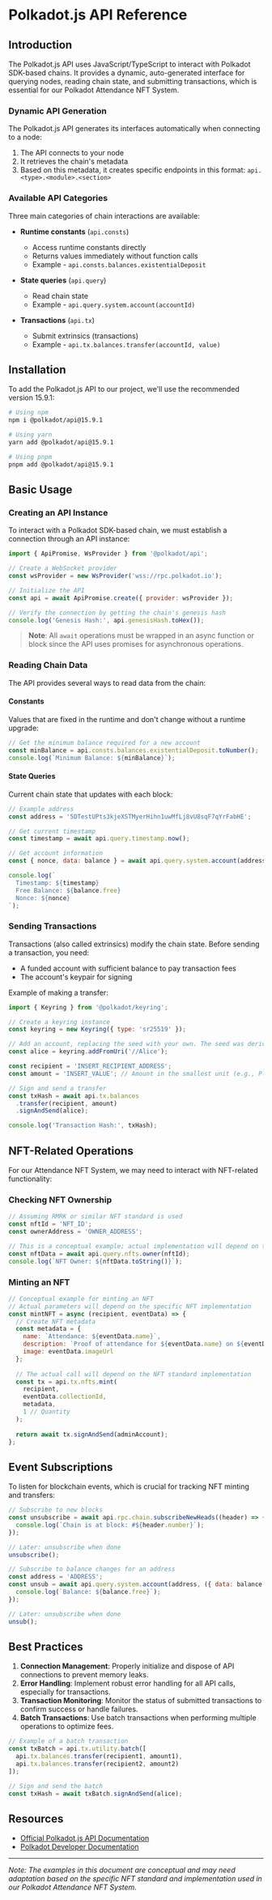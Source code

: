 # Polkadot.js API Reference

## Introduction

The Polkadot.js API uses JavaScript/TypeScript to interact with Polkadot SDK-based chains. It provides a dynamic, auto-generated interface for querying nodes, reading chain state, and submitting transactions, which is essential for our Polkadot Attendance NFT System.

### Dynamic API Generation

The Polkadot.js API generates its interfaces automatically when connecting to a node:

1. The API connects to your node
2. It retrieves the chain's metadata
3. Based on this metadata, it creates specific endpoints in this format: `api.<type>.<module>.<section>`

### Available API Categories

Three main categories of chain interactions are available:

* **Runtime constants** (`api.consts`)
  * Access runtime constants directly
  * Returns values immediately without function calls
  * Example - `api.consts.balances.existentialDeposit`

* **State queries** (`api.query`)
  * Read chain state
  * Example - `api.query.system.account(accountId)`

* **Transactions** (`api.tx`)
  * Submit extrinsics (transactions)
  * Example - `api.tx.balances.transfer(accountId, value)`

## Installation

To add the Polkadot.js API to our project, we'll use the recommended version 15.9.1:

```bash
# Using npm
npm i @polkadot/api@15.9.1

# Using yarn
yarn add @polkadot/api@15.9.1

# Using pnpm
pnpm add @polkadot/api@15.9.1
```

## Basic Usage

### Creating an API Instance

To interact with a Polkadot SDK-based chain, we must establish a connection through an API instance:

```javascript
import { ApiPromise, WsProvider } from '@polkadot/api';

// Create a WebSocket provider
const wsProvider = new WsProvider('wss://rpc.polkadot.io');

// Initialize the API
const api = await ApiPromise.create({ provider: wsProvider });

// Verify the connection by getting the chain's genesis hash
console.log('Genesis Hash:', api.genesisHash.toHex());
```

> **Note**: All `await` operations must be wrapped in an async function or block since the API uses promises for asynchronous operations.

### Reading Chain Data

The API provides several ways to read data from the chain:

#### Constants

Values that are fixed in the runtime and don't change without a runtime upgrade:

```javascript
// Get the minimum balance required for a new account
const minBalance = api.consts.balances.existentialDeposit.toNumber();
console.log(`Minimum Balance: ${minBalance}`);
```

#### State Queries

Current chain state that updates with each block:

```javascript
// Example address
const address = '5DTestUPts3kjeXSTMyerHihn1uwMfLj8vU8sqF7qYrFabHE';

// Get current timestamp
const timestamp = await api.query.timestamp.now();

// Get account information
const { nonce, data: balance } = await api.query.system.account(address);

console.log(`
  Timestamp: ${timestamp}
  Free Balance: ${balance.free}
  Nonce: ${nonce}
`);
```

### Sending Transactions

Transactions (also called extrinsics) modify the chain state. Before sending a transaction, you need:

* A funded account with sufficient balance to pay transaction fees
* The account's keypair for signing

Example of making a transfer:

```javascript
import { Keyring } from '@polkadot/keyring';

// Create a keyring instance
const keyring = new Keyring({ type: 'sr25519' });

// Add an account, replacing the seed with your own. The seed was derived using subkey
const alice = keyring.addFromUri('//Alice');

const recipient = 'INSERT_RECIPIENT_ADDRESS';
const amount = 'INSERT_VALUE'; // Amount in the smallest unit (e.g., Planck for DOT)

// Sign and send a transfer
const txHash = await api.tx.balances
  .transfer(recipient, amount)
  .signAndSend(alice);

console.log('Transaction Hash:', txHash);
```

## NFT-Related Operations

For our Attendance NFT System, we may need to interact with NFT-related functionality:

### Checking NFT Ownership

```javascript
// Assuming RMRK or similar NFT standard is used
const nftId = 'NFT_ID';
const ownerAddress = 'OWNER_ADDRESS';

// This is a conceptual example; actual implementation will depend on the specific NFT standard used
const nftData = await api.query.nfts.owner(nftId);
console.log(`NFT Owner: ${nftData.toString()}`);
```

### Minting an NFT

```javascript
// Conceptual example for minting an NFT
// Actual parameters will depend on the specific NFT implementation
const mintNFT = async (recipient, eventData) => {
  // Create NFT metadata
  const metadata = {
    name: `Attendance: ${eventData.name}`,
    description: `Proof of attendance for ${eventData.name} on ${eventData.date}`,
    image: eventData.imageUrl
  };
  
  // The actual call will depend on the NFT standard implementation
  const tx = api.tx.nfts.mint(
    recipient,
    eventData.collectionId,
    metadata,
    1 // Quantity
  );
  
  return await tx.signAndSend(adminAccount);
};
```

## Event Subscriptions

To listen for blockchain events, which is crucial for tracking NFT minting and transfers:

```javascript
// Subscribe to new blocks
const unsubscribe = await api.rpc.chain.subscribeNewHeads((header) => {
  console.log(`Chain is at block: #${header.number}`);
});

// Later: unsubscribe when done
unsubscribe();

// Subscribe to balance changes for an address
const address = 'ADDRESS';
const unsub = await api.query.system.account(address, ({ data: balance }) => {
  console.log(`Balance: ${balance.free}`);
});

// Later: unsubscribe when done
unsub();
```

## Best Practices

1. **Connection Management**: Properly initialize and dispose of API connections to prevent memory leaks.
2. **Error Handling**: Implement robust error handling for all API calls, especially for transactions.
3. **Transaction Monitoring**: Monitor the status of submitted transactions to confirm success or handle failures.
4. **Batch Transactions**: Use batch transactions when performing multiple operations to optimize fees.

```javascript
// Example of a batch transaction
const txBatch = api.tx.utility.batch([
  api.tx.balances.transfer(recipient1, amount1),
  api.tx.balances.transfer(recipient2, amount2)
]);

// Sign and send the batch
const txHash = await txBatch.signAndSend(alice);
```

## Resources

- [Official Polkadot.js API Documentation](https://polkadot.js.org/docs/api)
- [Polkadot Developer Documentation](https://docs.polkadot.com/develop/toolkit/api-libraries/polkadot-js-api/)

---

*Note: The examples in this document are conceptual and may need adaptation based on the specific NFT standard and implementation used in our Polkadot Attendance NFT System.* 